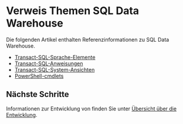 <properties
   pageTitle="SQL Data Warehouse Bezug Themen | Microsoft Azure"
   description="Bezug von Links für SQL Data Warehouse."
   services="sql-data-warehouse"
   documentationCenter="NA"
   authors="barbkess"
   manager="jhubbard"
   editor=""/>

<tags
   ms.service="sql-data-warehouse"
   ms.devlang="NA"
   ms.topic="article"
   ms.tgt_pltfrm="NA"
   ms.workload="data-services"
   ms.date="08/08/2016"
   ms.author="barbkess;sonyama"/>

# <a name="reference-topics-for-sql-data-warehouse"></a>Verweis Themen SQL Data Warehouse

Die folgenden Artikel enthalten Referenzinformationen zu SQL Data Warehouse.

- [Transact-SQL-Sprache-Elemente][]
- [Transact-SQL-Anweisungen][]
- [Transact-SQL-System-Ansichten][]
- [PowerShell-cmdlets][]



## <a name="next-steps"></a>Nächste Schritte
Informationen zur Entwicklung von finden Sie unter [Übersicht über die Entwicklung][].

<!--Image references-->

<!--Article references-->
[Übersicht über die Entwicklung]: sql-data-warehouse-overview-develop.md
[Transact-SQL-Sprache-Elemente]: sql-data-warehouse-reference-tsql-language-elements.md
[Transact-SQL-Anweisungen]: sql-data-warehouse-reference-tsql-statements.md
[Transact-SQL-System-Ansichten]: sql-data-warehouse-reference-tsql-system-views.md
[PowerShell-cmdlets]: sql-data-warehouse-reference-powershell-cmdlets.md


<!--MSDN references-->
